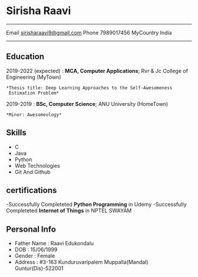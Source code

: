 Sirisha Raavi 
============

-------------------     ----------------------------
Email                    sirisharaavi9@gmail.com
Phone                    7989017456
MyCountry                India        
-------------------     ----------------------------

Education
---------

2019-2022 (expected)
:   **MCA, Computer Applications**; Rvr & Jc College of Engineering (MyTown)

    *Thesis title: Deep Learning Approaches to the Self-Awesomeness
     Estimation Problem*

2019-2019
:   **BSc, Computer Science**; ANU University (HomeTown)

    *Minor: Awesomeology*


Skills
--------------------

- C
- Java
- Python
- Web Technologies
- Git And Github

certifications
--------------------

-Successfully Completeted **Python Programming** in Udemy
-Successfully Completeted **Internet of Things** in NPTEL SWAYAM

Personal Info
--------------------

- Father Name      :      Raavi Edukondalu
- DOB              :      15/06/1999
- Gender           :      Female
- Address          :      #3-163
                        Kunduruvaripalem
                        Muppalla(Mandal)
                        Guntur(Dis)-522001

                        

